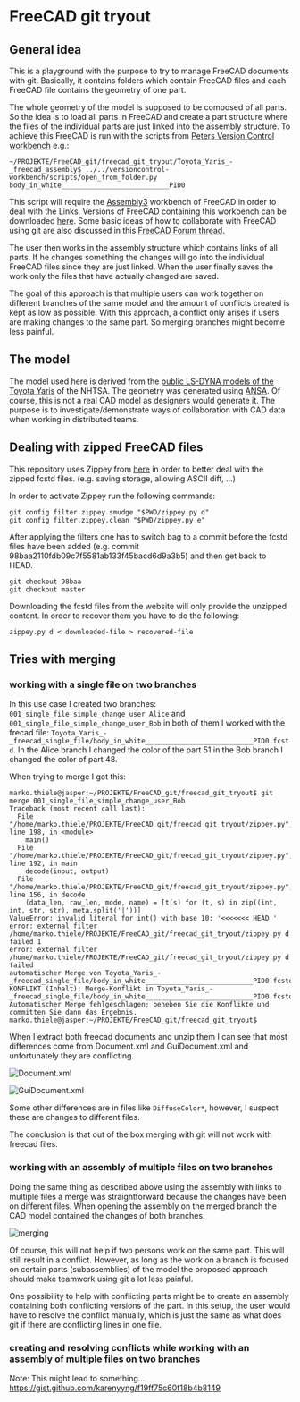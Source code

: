 # FreeCAD git tryout

## General idea

This is a playground with the purpose to try to manage FreeCAD documents with git. Basically, it contains folders which contain FreeCAD files and each FreeCAD file contains the geometry of one part.

The whole geometry of the model is supposed to be composed of all parts. So the idea is to load all parts in FreeCAD and create a part structure where the files of the individual parts are just linked into the assembly structure. To achieve this FreeCAD is run with the scripts from [Peters Version Control workbench](https://github.com/p-friedrich/versioncontrol-workbench) e.g.:

```
~/PROJEKTE/FreeCAD_git/freecad_git_tryout/Toyota_Yaris_-_freecad_assembly$ ../../versioncontrol-workbench/scripts/open_from_folder.py body_in_white___________________________PID0
```

This script will require the [Assembly3](https://forum.freecadweb.org/viewtopic.php?t=25712) workbench of FreeCAD in order to deal with the Links. Versions of FreeCAD containing this workbench can be downloaded [here](https://github.com/realthunder/FreeCAD_assembly3/releases). Some basic ideas of how to collaborate with FreeCAD using git are also discussed in this [FreeCAD Forum thread](https://forum.freecadweb.org/viewtopic.php?f=22&t=8688).

The user then works in the assembly structure which contains links of all parts. If he changes something the changes will go into the individual FreeCAD files since they are just linked. When the user finally saves the work only the files that have actually changed are saved.

The goal of this approach is that multiple users can work together on different branches of the same model and the amount of conflicts created is kept as low as possible. With this approach, a conflict only arises if users are making changes to the same part. So merging branches might become less painful.

## The model

The model used here is derived from the [public LS-DYNA models of the Toyota Yaris](https://www.nhtsa.gov/crash-simulation-vehicle-models) of the NHTSA. The geometry was generated using [ANSA](https://www.beta-cae.com/ansa.htm). Of course, this is not a real CAD model as designers would generate it. The purpose is to investigate/demonstrate ways of collaboration with CAD data when working in distributed teams.

## Dealing with zipped FreeCAD files

This repository uses Zippey from [here](https://bitbucket.org/sippey/zippey) in order to better deal with the zipped fcstd files. (e.g. saving storage, allowing ASCII diff, ...)

In order to activate Zippey run the following commands:

```
git config filter.zippey.smudge "$PWD/zippey.py d"
git config filter.zippey.clean "$PWD/zippey.py e"
```

After applying the filters one has to switch bag to a commit before the fcstd files have been added (e.g. commit 98baa2110fdb09c7f5581ab133f45bacd6d9a3b5) and then get back to HEAD.

```
git checkout 98baa
git checkout master
```

Downloading the fcstd files from the website will only provide the unzipped content. In order to recover them you have to do the following:

```
zippey.py d < downloaded-file > recovered-file
```

## Tries with merging

### working with a single file on two branches

In this use case I created two branches: `001_single_file_simple_change_user_Alice` and `001_single_file_simple_change_user_Bob` in both of them I worked with the frecad file: `Toyota_Yaris_-_freecad_single_file/body_in_white___________________________PID0.fcstd`. In the Alice branch I changed the color of the part 51 in the Bob branch I changed the color of part 48.

When trying to merge I got this:

```
marko.thiele@jasper:~/PROJEKTE/FreeCAD_git/freecad_git_tryout$ git merge 001_single_file_simple_change_user_Bob
Traceback (most recent call last):
  File "/home/marko.thiele/PROJEKTE/FreeCAD_git/freecad_git_tryout/zippey.py", line 198, in <module>
    main()
  File "/home/marko.thiele/PROJEKTE/FreeCAD_git/freecad_git_tryout/zippey.py", line 192, in main
    decode(input, output)
  File "/home/marko.thiele/PROJEKTE/FreeCAD_git/freecad_git_tryout/zippey.py", line 156, in decode
    (data_len, raw_len, mode, name) = [t(s) for (t, s) in zip((int, int, str, str), meta.split('|'))]
ValueError: invalid literal for int() with base 10: '<<<<<<< HEAD '
error: external filter /home/marko.thiele/PROJEKTE/FreeCAD_git/freecad_git_tryout/zippey.py d failed 1
error: external filter /home/marko.thiele/PROJEKTE/FreeCAD_git/freecad_git_tryout/zippey.py d failed
automatischer Merge von Toyota_Yaris_-_freecad_single_file/body_in_white___________________________PID0.fcstd
KONFLIKT (Inhalt): Merge-Konflikt in Toyota_Yaris_-_freecad_single_file/body_in_white___________________________PID0.fcstd
Automatischer Merge fehlgeschlagen; beheben Sie die Konflikte und committen Sie dann das Ergebnis.
marko.thiele@jasper:~/PROJEKTE/FreeCAD_git/freecad_git_tryout$ 
```
When I extract both freecad documents and unzip them I can see that most differences come from Document.xml and GuiDocument.xml and unfortunately they are conflicting.

![Document.xml](images/Document.xml_diff.png)

![GuiDocument.xml](images/GuiDocument.xml_diff.png)

Some other differences are in files like `DiffuseColor*`, however, I suspect these are changes to different files.

The conclusion is that out of the box merging with git will not work with freecad files.


### working with an assembly of multiple files on two branches

Doing the same thing as described above using the assembly with links to multiple files a merge was straightforward because the changes have been on different files. When opening the assembly on the merged branch the CAD model contained the changes of both branches.

![merging](images/merge_002.png)

Of course, this will not help if two persons work on the same part. This will still result in a conflict. However, as long as the work on a branch is focused on certain parts (subassemblies) of the model the proposed approach should make teamwork using git a lot less painful.

One possibility to help with conflicting parts might be to create an assembly containing both conflicting versions of the part. In this setup, the user would have to resolve the conflict manually, which is just the same as what does git if there are conflicting lines in one file.

### creating and resolving conflicts while working with an assembly of multiple files on two branches

Note: This might lead to something... https://gist.github.com/karenyyng/f19ff75c60f18b4b8149 
